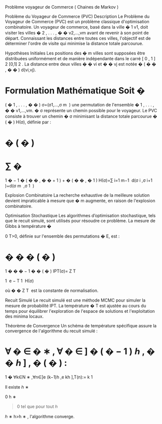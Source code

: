 Problème voyageur de Commerce ( Chaines de Markov ) 

Problème du Voyageur de Commerce (PVC)
Description
Le Problème du Voyageur de Commerce (PVC) est un problème classique d'optimisation combinatoire. Un voyageur de commerce, basé dans la ville 
�
1
v1, doit visiter les villes 
�
2
,
.
.
.
,
�
�
v2,...,vm avant de revenir à son point de départ. Connaissant les distances entre toutes ces villes, l'objectif est de déterminer l'ordre de visite qui minimise la distance totale parcourue.

Hypothèses Initiales
Les positions des 
�
m villes sont supposées être distribuées uniformément et de manière indépendante dans le carré 
[
0
,
1
]
2
[0,1] 
2
 . La distance entre deux villes 
�
�
vi et 
�
�
vj est notée 
�
(
�
�
,
�
�
)
d(vi,vj).

Formulation Mathématique
Soit 
�
=
(
�
1
,
.
.
.
,
�
�
)
σ=(σ1,...,σ 
m
​
 ) une permutation de l'ensemble 
�
1
,
.
.
.
,
�
�
v1,...,vm. 
�
σ représente un chemin possible pour le voyageur. Le PVC consiste à trouver un chemin 
�
σ minimisant la distance totale parcourue 
�
(
�
)
H(σ), définie par :

�
(
�
)
=
∑
�
=
1
�
−
1
�
(
�
�
,
�
�
+
1
)
+
�
(
�
�
,
�
1
)
H(σ)=∑ 
i=1
m−1
​
 d(σ 
i
​
 ,σ 
i+1
​
 )+d(σ 
m
​
 ,σ 
1
​
 )

Explosion Combinatoire
La recherche exhaustive de la meilleure solution devient impraticable à mesure que 
�
m augmente, en raison de l'explosion combinatoire.

Optimisation Stochastique
Les algorithmes d’optimisation stochastique, tels que le recuit simulé, sont utilisés pour résoudre ce problème. La mesure de Gibbs à température 
�
>
0
T>0, définie sur l'ensemble des permutations 
�
E, est :

�
�
�
(
�
)
=
1
�
�
�
−
1
�
�
(
�
)
IPT(σ)= 
Z 
T
​
 
1
​
 e 
− 
T
1
​
 H(σ)
 

où 
�
�
Z 
T
​
  est la constante de normalisation.

Recuit Simulé
Le recuit simulé est une méthode MCMC pour simuler la mesure de probabilité IPT. La température 
�
T est ajustée au cours du temps pour équilibrer l'exploration de l'espace de solutions et l'exploitation des minima locaux.

Théorème de Convergence
Un schéma de température spécifique assure la convergence de l'algorithme du recuit simulé :

∀
�
∈
�
∗
,
∀
�
∈
]
�
(
�
−
1
)
ℎ
,
�
�
ℎ
]
,
�
(
�
)
:
=
1
�
∀k∈N 
∗
 ,∀n∈]e 
(k−1)h
 ,e 
kh
 ],T(n):= 
k
1
​
 

Il existe 
ℎ
∗
>
0
h 
∗
 >0 tel que pour tout 
ℎ
>
ℎ
∗
h>h 
∗
 , l'algorithme converge.
